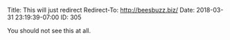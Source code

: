 Title: This will just redirect
Redirect-To: http://beesbuzz.biz/
Date: 2018-03-31 23:19:39-07:00
ID: 305

You should not see this at all.
